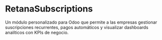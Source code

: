 # RetanaSubscriptions
Un módulo personalizado para Odoo que permite a las empresas gestionar suscripciones recurrentes, pagos automáticos y visualizar dashboards analíticos con KPIs de negocio.
